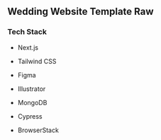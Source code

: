 ## Wedding Website Template Raw

### Tech Stack 
- Next.js 
- Tailwind CSS

- Figma 
- Illustrator

- MongoDB 

- Cypress 
- BrowserStack
